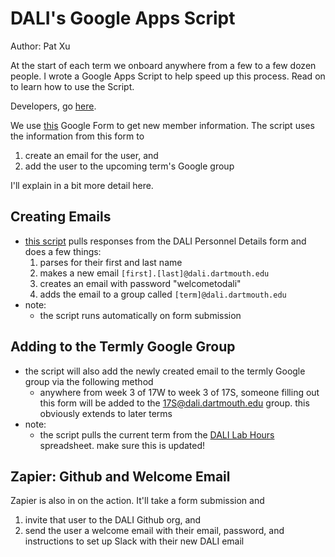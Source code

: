 # DALI's Google Apps Script
Author: Pat Xu

At the start of each term we onboard anywhere from a few to a few dozen people. I wrote a Google Apps Script to help speed up this process. Read on to learn how to use the Script.

Developers, go [here](./googlescript-dev.md).

We use [this](https://docs.google.com/a/dali.dartmouth.edu/forms/d/e/1FAIpQLSfMvbnWtDLdKTxKyPDRRnpkc29yn_YbY8iYDqibNuVxzwfJZA/viewform) Google Form to get new member information. The script uses the information from this form to
1. create an email for the user, and
2. add the user to the upcoming term's Google group

I'll explain in a bit more detail here.

## Creating Emails
- [this script](https://docs.google.com/a/dali.dartmouth.edu/forms/d/e/1FAIpQLSfMvbnWtDLdKTxKyPDRRnpkc29yn_YbY8iYDqibNuVxzwfJZA/viewform) pulls responses from the DALI Personnel Details form and does a few things:
  1. parses for their first and last name
  1. makes a new email `[first].[last]@dali.dartmouth.edu`
  1. creates an email with password "welcometodali"
  1. adds the email to a group called `[term]@dali.dartmouth.edu`
- note:
  - the script runs automatically on form submission

## Adding to the Termly Google Group
- the script will also add the newly created email to the termly Google group via the following method
  - anywhere from week 3 of 17W to week 3 of 17S, someone filling out this form will be added to the 17S@dali.dartmouth.edu group. this obviously extends to later terms
- note:
  - the script pulls the current term from the [DALI Lab Hours](https://docs.google.com/spreadsheets/d/1thFB3xyX5wVN9gdz_K0pk3fUjwLxXIWyJ_rlK7A4TYg/edit#gid=188556850) spreadsheet. make sure this is updated!

## Zapier: Github and Welcome Email
Zapier is also in on the action. It'll take a form submission and
1. invite that user to the DALI Github org, and
1. send the user a welcome email with their email, password, and instructions to set up Slack with their new DALI email
